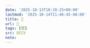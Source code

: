 ```yaml
---
date: '2025-10-13T10:28:25+08:00'
lastmod: '2025-10-14T21:46:45-08:00'
title: 􄬸
url: 􄬸
tags: [䍔]
src: DCCV
note:
---
```

